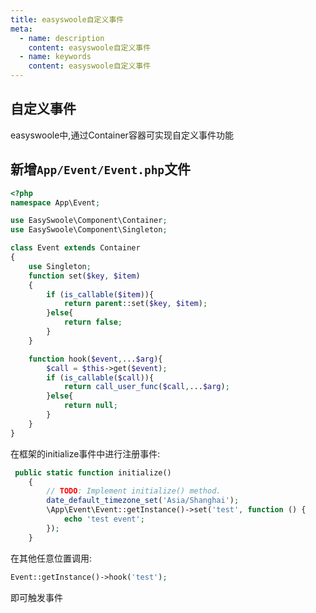 ```yaml
---
title: easyswoole自定义事件
meta:
  - name: description
    content: easyswoole自定义事件
  - name: keywords
    content: easyswoole自定义事件
---
```


## 自定义事件
easyswoole中,通过Container容器可实现自定义事件功能  

## 新增`App/Event/Event.php`文件
```php
<?php
namespace App\Event;

use EasySwoole\Component\Container;
use EasySwoole\Component\Singleton;

class Event extends Container
{
    use Singleton;
    function set($key, $item)
    {
        if (is_callable($item)){
            return parent::set($key, $item);
        }else{
            return false;
        }
    }

    function hook($event,...$arg){
        $call = $this->get($event);
        if (is_callable($call)){
            return call_user_func($call,...$arg);
        }else{
            return null;
        }
    }
}
```
在框架的initialize事件中进行注册事件:
```php
 public static function initialize()
    {
        // TODO: Implement initialize() method.
        date_default_timezone_set('Asia/Shanghai');
        \App\Event\Event::getInstance()->set('test', function () {
            echo 'test event';
        });
    }
```

在其他任意位置调用:
```php
Event::getInstance()->hook('test');
```
即可触发事件
